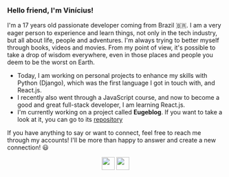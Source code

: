 ### Hello friend, I'm Vinícius! 

I'm a 17 years old passionate developer coming from Brazil 🇧🇷. I am a very eager person to experience and learn things, not only in the tech industry, but all about life, people and adventures. I'm always trying to better myself through books, videos and movies. From my point of view, it's possible to take a drop of wisdom everywhere, even in those places and people you deem to be the worst on Earth.   

- Today, I am working on personal projects to enhance my skills with Python (Django), which was the first language I got in touch with, and React.js.
- I recently also went through a JavaScript course, and now to become a good and great full-stack developer, I am learning React.js.
- I'm currently working on a project called **Eugeblog**. If you want to take a look at it, you can go to its [repository](https://github.com/viniciuseugenio/eugeblog)

If you have anything to say or want to connect, feel free to reach me through my accounts! I'll be more than happy to answer and create a new connection! 😃

<p align="center">
<a href="https://www.linkedin.com/in/eugencius/" alt="Linkedin"><img src="https://github.com/nitish-awasthi/nitish-awasthi/blob/master/174857.png" height="30" width="30"></a>
<a href="mailto:viniciuseugeniovhe@gmail.com" alt="Contact me"><img src="https://github.com/nitish-awasthi/nitish-awasthi/blob/master/gmail-512.webp" height="30" width="30"></a>
</p>

